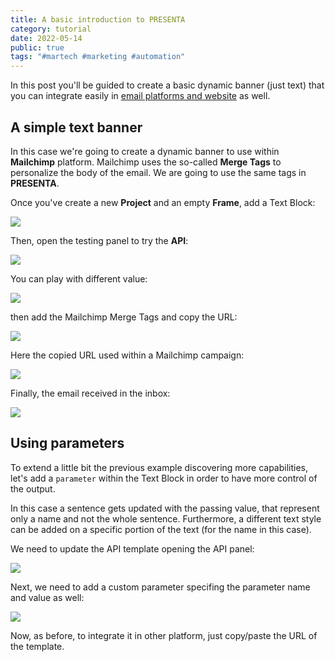 ```yaml
---
title: A basic introduction to PRESENTA
category: tutorial
date: 2022-05-14
public: true
tags: "#martech #marketing #automation"
---
```


In this post you'll be guided to create a basic dynamic banner (just text) that you can integrate easily in [email platforms and website](/blog/why-you-need-presenta) as well.

## A simple text banner

In this case we're going to create a dynamic banner to use within **Mailchimp** platform. Mailchimp uses the so-called **Merge Tags** to personalize the body of the email. We are going to use the same tags in **PRESENTA**.

Once you've create a new **Project** and an empty **Frame**, add a Text Block:

<div class="img">

![](../blog/a-basic-introduction-to-presenta/01.png)

</div>

Then, open the testing panel to try the **API**:

<div class="img">

![](../blog/a-basic-introduction-to-presenta/02.png)

</div>

You can play with different value:

<div class="img">

![](../blog/a-basic-introduction-to-presenta/03.png)

</div>

then add the Mailchimp Merge Tags and copy the URL:

<div class="img">

![](../blog/a-basic-introduction-to-presenta/04.png)

</div>

Here the copied URL used within a Mailchimp campaign:

<div class="img">

![](../blog/a-basic-introduction-to-presenta/05.png)

</div>

Finally, the email received in the inbox:

<div class="img">

![](../blog/a-basic-introduction-to-presenta/06.png)

</div>




## Using parameters

To extend a little bit the previous example discovering more capabilities, let's add a `parameter` within the Text Block in order to have more control of the output.

In this case a sentence gets updated with the passing value, that represent only a name and not the whole sentence. Furthermore, a different text style can be added on a specific portion of the text (for the name in this case).

We need to update the API template opening the API panel:

<div class="img">

![](../blog/a-basic-introduction-to-presenta/07.png)

</div>

Next, we need to add a custom parameter specifing the parameter name and value as well:

<div class="img">

![](../blog/a-basic-introduction-to-presenta/08.png)

</div>

Now, as before, to integrate it in other platform, just copy/paste the URL of the template.